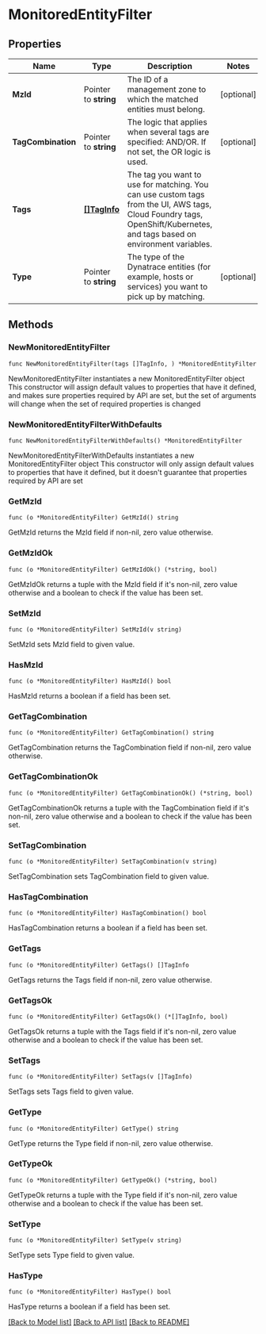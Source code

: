 # MonitoredEntityFilter

## Properties

Name | Type | Description | Notes
------------ | ------------- | ------------- | -------------
**MzId** | Pointer to **string** | The ID of a management zone to which the matched entities must belong. | [optional] 
**TagCombination** | Pointer to **string** | The logic that applies when several tags are specified: AND/OR.   If not set, the OR logic is used. | [optional] 
**Tags** | [**[]TagInfo**](TagInfo.md) | The tag you want to use for matching.   You can use custom tags from the UI, AWS tags, Cloud Foundry tags, OpenShift/Kubernetes, and tags based on environment variables. | 
**Type** | Pointer to **string** | The type of the Dynatrace entities (for example, hosts or services) you want to pick up by matching. | [optional] 

## Methods

### NewMonitoredEntityFilter

`func NewMonitoredEntityFilter(tags []TagInfo, ) *MonitoredEntityFilter`

NewMonitoredEntityFilter instantiates a new MonitoredEntityFilter object
This constructor will assign default values to properties that have it defined,
and makes sure properties required by API are set, but the set of arguments
will change when the set of required properties is changed

### NewMonitoredEntityFilterWithDefaults

`func NewMonitoredEntityFilterWithDefaults() *MonitoredEntityFilter`

NewMonitoredEntityFilterWithDefaults instantiates a new MonitoredEntityFilter object
This constructor will only assign default values to properties that have it defined,
but it doesn't guarantee that properties required by API are set

### GetMzId

`func (o *MonitoredEntityFilter) GetMzId() string`

GetMzId returns the MzId field if non-nil, zero value otherwise.

### GetMzIdOk

`func (o *MonitoredEntityFilter) GetMzIdOk() (*string, bool)`

GetMzIdOk returns a tuple with the MzId field if it's non-nil, zero value otherwise
and a boolean to check if the value has been set.

### SetMzId

`func (o *MonitoredEntityFilter) SetMzId(v string)`

SetMzId sets MzId field to given value.

### HasMzId

`func (o *MonitoredEntityFilter) HasMzId() bool`

HasMzId returns a boolean if a field has been set.

### GetTagCombination

`func (o *MonitoredEntityFilter) GetTagCombination() string`

GetTagCombination returns the TagCombination field if non-nil, zero value otherwise.

### GetTagCombinationOk

`func (o *MonitoredEntityFilter) GetTagCombinationOk() (*string, bool)`

GetTagCombinationOk returns a tuple with the TagCombination field if it's non-nil, zero value otherwise
and a boolean to check if the value has been set.

### SetTagCombination

`func (o *MonitoredEntityFilter) SetTagCombination(v string)`

SetTagCombination sets TagCombination field to given value.

### HasTagCombination

`func (o *MonitoredEntityFilter) HasTagCombination() bool`

HasTagCombination returns a boolean if a field has been set.

### GetTags

`func (o *MonitoredEntityFilter) GetTags() []TagInfo`

GetTags returns the Tags field if non-nil, zero value otherwise.

### GetTagsOk

`func (o *MonitoredEntityFilter) GetTagsOk() (*[]TagInfo, bool)`

GetTagsOk returns a tuple with the Tags field if it's non-nil, zero value otherwise
and a boolean to check if the value has been set.

### SetTags

`func (o *MonitoredEntityFilter) SetTags(v []TagInfo)`

SetTags sets Tags field to given value.


### GetType

`func (o *MonitoredEntityFilter) GetType() string`

GetType returns the Type field if non-nil, zero value otherwise.

### GetTypeOk

`func (o *MonitoredEntityFilter) GetTypeOk() (*string, bool)`

GetTypeOk returns a tuple with the Type field if it's non-nil, zero value otherwise
and a boolean to check if the value has been set.

### SetType

`func (o *MonitoredEntityFilter) SetType(v string)`

SetType sets Type field to given value.

### HasType

`func (o *MonitoredEntityFilter) HasType() bool`

HasType returns a boolean if a field has been set.


[[Back to Model list]](../README.md#documentation-for-models) [[Back to API list]](../README.md#documentation-for-api-endpoints) [[Back to README]](../README.md)


